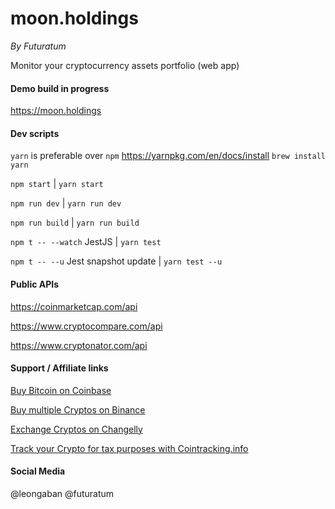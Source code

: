 # moon.holdings
*By Futuratum*

Monitor your cryptocurrency assets portfolio (web app)

#### Demo build in progress
https://moon.holdings

#### Dev scripts
`yarn` is preferable over `npm` https://yarnpkg.com/en/docs/install
`brew install yarn`

`npm start` | `yarn start`

`npm run dev` | `yarn run dev`

`npm run build` | `yarn run build`

`npm t -- --watch` JestJS | `yarn test`

`npm t -- --u` Jest snapshot update | `yarn test --u`

#### Public APIs
https://coinmarketcap.com/api

https://www.cryptocompare.com/api

https://www.cryptonator.com/api

#### Support / Affiliate links
[Buy Bitcoin on Coinbase](https://www.coinbase.com/join/51af71fbe2dfc50f3d000024)

[Buy multiple Cryptos on Binance](https://www.binance.com/?ref=10066165)

[Exchange Cryptos on Changelly](https://changelly.com/?ref_id=167324d59a32)

[Track your Crypto for tax purposes with Cointracking.info](https://cointracking.info?ref=L305406)

#### Social Media

@leongaban
@futuratum
